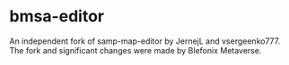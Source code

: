 # bmsa-editor
An independent fork of samp-map-editor by JernejL and vsergeenko777. The fork and significant changes were made by Blefonix Metaverse.
